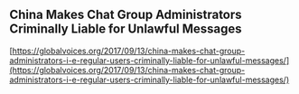 ## China Makes Chat Group Administrators Criminally Liable for Unlawful Messages
  
  [https://globalvoices.org/2017/09/13/china-makes-chat-group-administrators-i-e-regular-users-criminally-liable-for-unlawful-messages/](https://globalvoices.org/2017/09/13/china-makes-chat-group-administrators-i-e-regular-users-criminally-liable-for-unlawful-messages/)